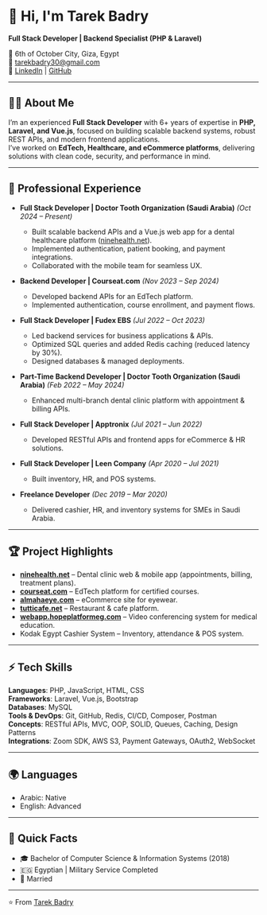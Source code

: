 # 👋 Hi, I'm Tarek Badry

**Full Stack Developer | Backend Specialist (PHP & Laravel)**  

📍 6th of October City, Giza, Egypt  
📧 [tarekbadry30@gmail.com](mailto:tarekbadry30@gmail.com)  
🔗 [LinkedIn](https://linkedin.com/in/tarek-badry-25441614a) | [GitHub](https://github.com/tarekbadry30)

---

## 👨‍💻 About Me
I’m an experienced **Full Stack Developer** with 6+ years of expertise in **PHP, Laravel, and Vue.js**, focused on building scalable backend systems, robust REST APIs, and modern frontend applications.  
I’ve worked on **EdTech, Healthcare, and eCommerce platforms**, delivering solutions with clean code, security, and performance in mind.  

---

## 🚀 Professional Experience

- **Full Stack Developer | Doctor Tooth Organization (Saudi Arabia)** *(Oct 2024 – Present)*  
  - Built scalable backend APIs and a Vue.js web app for a dental healthcare platform ([ninehealth.net](https://ninehealth.net)).  
  - Implemented authentication, patient booking, and payment integrations.  
  - Collaborated with the mobile team for seamless UX.  

- **Backend Developer | Courseat.com** *(Nov 2023 – Sep 2024)*  
  - Developed backend APIs for an EdTech platform.  
  - Implemented authentication, course enrollment, and payment flows.  

- **Full Stack Developer | Fudex EBS** *(Jul 2022 – Oct 2023)*  
  - Led backend services for business applications & APIs.  
  - Optimized SQL queries and added Redis caching (reduced latency by 30%).  
  - Designed databases & managed deployments.  

- **Part-Time Backend Developer | Doctor Tooth Organization (Saudi Arabia)** *(Feb 2022 – May 2024)*  
  - Enhanced multi-branch dental clinic platform with appointment & billing APIs.  

- **Full Stack Developer | Apptronix** *(Jul 2021 – Jun 2022)*  
  - Developed RESTful APIs and frontend apps for eCommerce & HR solutions.  

- **Full Stack Developer | Leen Company** *(Apr 2020 – Jul 2021)*  
  - Built inventory, HR, and POS systems.  

- **Freelance Developer** *(Dec 2019 – Mar 2020)*  
  - Delivered cashier, HR, and inventory systems for SMEs in Saudi Arabia.  

---

## 🏆 Project Highlights

- [**ninehealth.net**](https://ninehealth.net) – Dental clinic web & mobile app (appointments, billing, treatment plans).  
- [**courseat.com**](https://courseat.com) – EdTech platform for certified courses.  
- [**almahaeye.com**](https://almahaeye.com) – eCommerce site for eyewear.  
- [**tutticafe.net**](https://tutticafe.net) – Restaurant & cafe platform.  
- [**webapp.hopeplatformeg.com**](https://webapp.hopeplatformeg.com) – Video conferencing system for medical education.  
- Kodak Egypt Cashier System – Inventory, attendance & POS system.  

---

## ⚡ Tech Skills

**Languages**: PHP, JavaScript, HTML, CSS  
**Frameworks**: Laravel, Vue.js, Bootstrap  
**Databases**: MySQL  
**Tools & DevOps**: Git, GitHub, Redis, CI/CD, Composer, Postman  
**Concepts**: RESTful APIs, MVC, OOP, SOLID, Queues, Caching, Design Patterns  
**Integrations**: Zoom SDK, AWS S3, Payment Gateways, OAuth2, WebSocket  

---

## 🌍 Languages
- Arabic: Native  
- English: Advanced  

---

## 📌 Quick Facts
- 🎓 Bachelor of Computer Science & Information Systems (2018)  
- 🇪🇬 Egyptian | Military Service Completed  
- 💍 Married  

---

⭐️ From [Tarek Badry](https://github.com/tarekbadry30)
